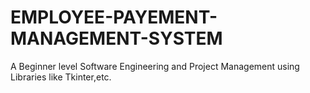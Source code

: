 # EMPLOYEE-PAYEMENT-MANAGEMENT-SYSTEM
A Beginner level Software Engineering and Project Management using Libraries like Tkinter,etc. 

